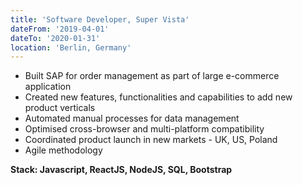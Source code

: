 ```yaml
---
title: 'Software Developer, Super Vista'
dateFrom: '2019-04-01'
dateTo: '2020-01-31'
location: 'Berlin, Germany'
---
```


- Built SAP for order management as part of large e-commerce application 
- Created new features, functionalities and capabilities to add new product verticals
- Automated manual processes for data management 
- Optimised cross-browser and multi-platform compatibility 
- Coordinated product launch in new markets - UK, US, Poland 
- Agile methodology

**Stack: Javascript, ReactJS, NodeJS, SQL, Bootstrap**
